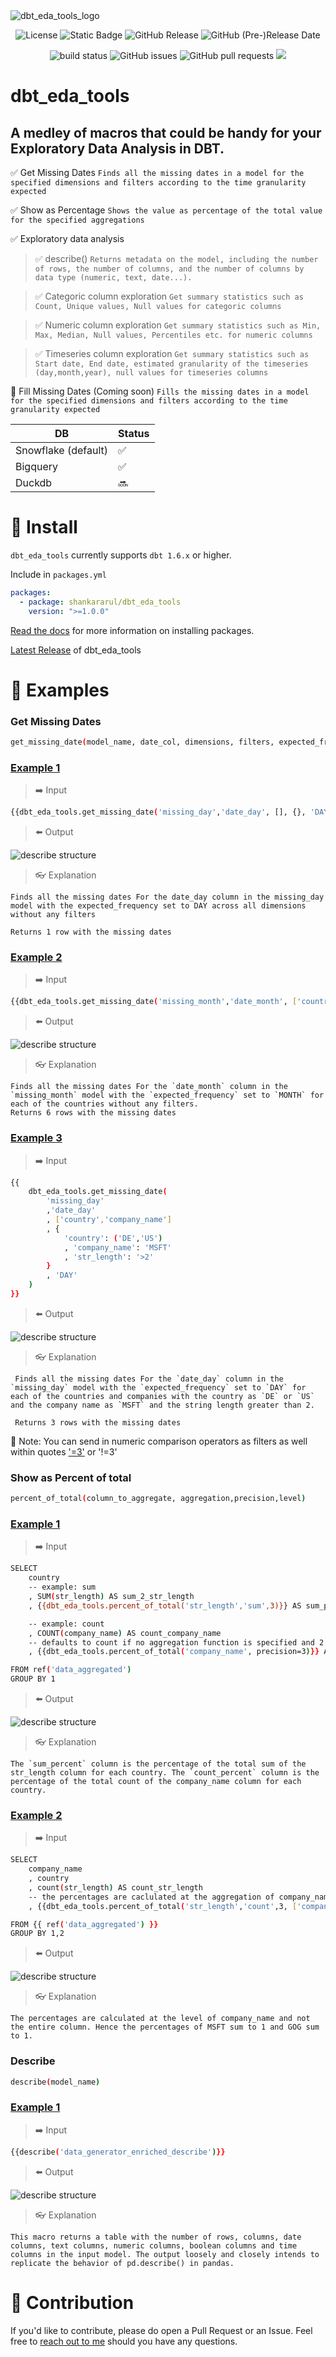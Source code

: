 <img align="center" src="./images/dbt_eda_tools_black.png" alt="dbt_eda_tools_logo" style='display:block; margin-left: auto;margin-right: auto;' height="auto">

<p align="center">
    <img alt="License" src="https://img.shields.io/badge/license-Apache--2.0-ff69b4?style=plastic"/>
    <img alt="Static Badge" src="https://img.shields.io/badge/dbt-package-orange">
    <img alt="GitHub Release" src="https://img.shields.io/github/v/release/shankararul/dbt_eda_tools">
    <img alt="GitHub (Pre-)Release Date" src="https://img.shields.io/github/release-date-pre/shankararul/dbt_eda_tools">
</p>

<p align="center">
    <img src="https://img.shields.io/circleci/project/github/badges/shields/master" alt="build status">
    <img alt="GitHub issues" src="https://img.shields.io/github/issues/shankararul/dbt_eda_tools">
    <img alt="GitHub pull requests" src="https://img.shields.io/github/issues-pr/shankararul/dbt_eda_tools">
    <img src="https://img.shields.io/github/contributors/shankararul/dbt_eda_tools" />
</p>

# dbt_eda_tools
## A medley of macros that could be handy for your Exploratory Data Analysis in DBT.

✅ Get Missing Dates
`Finds all the missing dates in a model for the specified dimensions and filters according to the time granularity expected`

✅ Show as Percentage
`Shows the value as percentage of the total value for the specified aggregations`

✅ Exploratory data analysis

> ✅ describe()
`Returns metadata on the model, including the number of rows, the number of columns, and the number of columns by data type (numeric, text, date...).`

> ✅ Categoric column exploration
`Get summary statistics such as Count, Unique values, Null values for categoric columns`

> ✅ Numeric column exploration
`Get summary statistics such as Min, Max, Median, Null values, Percentiles etc. for numeric columns`


> ✅ Timeseries column exploration
`Get summary statistics such as Start date, End date, estimated granularity of the timeseries (day,month,year), null values for timeseries columns`

🚧 Fill Missing Dates (Coming soon)
`Fills the missing dates in a model for the specified dimensions and filters according to the time granularity expected`


| DB | Status |
| ------ | ------ |
| Snowflake (default) | ✅ |
| Bigquery | ✅ |
| Duckdb | 🔜 |

# 💾 Install

`dbt_eda_tools` currently supports `dbt 1.6.x` or higher.

Include in `packages.yml`

```yaml
packages:
  - package: shankararul/dbt_eda_tools
    version: ">=1.0.0"
```
[Read the docs](https://docs.getdbt.com/docs/package-management) for more information on installing packages.

[Latest Release](https://github.com/shankararul/dbt_eda_tools/releases) of dbt_eda_tools


# 🔨 Examples

### Get Missing Dates

```sh
get_missing_date(model_name, date_col, dimensions, filters, expected_frequency)
```

### [Example 1](examples/public/get_missing_dates/get_missing_dates_ex1.sql)
> ➡️ Input
```sh
{{dbt_eda_tools.get_missing_date('missing_day','date_day', [], {}, 'DAY')}}
```

> ⬅️ Output
<img align="center" src="./images/get_missing_date_ex1.png" alt="describe structure" style='display:block; margin-left: auto;margin-right: auto;' height="auto">

> 👓 Explanation
 ```
 Finds all the missing dates For the date_day column in the missing_day model with the expected_frequency set to DAY across all dimensions without any filters

 Returns 1 row with the missing dates
 ```

### [Example 2](examples/public/get_missing_dates/get_missing_dates_ex2.sql)
> ➡️ Input
```sh
{{dbt_eda_tools.get_missing_date('missing_month','date_month', ['country'], {}, 'MONTH')}}
```

> ⬅️ Output
<img align="center" src="./images/get_missing_date_ex2.png" alt="describe structure" style='display:block; margin-left: auto;margin-right: auto;' height="auto">

> 👓 Explanation
 ```
 Finds all the missing dates For the `date_month` column in the `missing_month` model with the `expected_frequency` set to `MONTH` for each of the countries without any filters.
 Returns 6 rows with the missing dates
 ```

### [Example 3](examples/public/get_missing_dates/get_missing_dates_ex3.sql)

> ➡️ Input
```sh
{{
    dbt_eda_tools.get_missing_date(
        'missing_day'
        ,'date_day'
        , ['country','company_name']
        , {
            'country': ('DE','US')
            , 'company_name': 'MSFT'
            , 'str_length': '>2'
        }
        , 'DAY'
    )
}}
```

> ⬅️ Output
<img align="center" src="./images/get_missing_date_ex3.png" alt="describe structure" style='display:block; margin-left: auto;margin-right: auto;' height="auto">

> 👓 Explanation
```
 Finds all the missing dates For the `date_day` column in the `missing_day` model with the `expected_frequency` set to `DAY` for each of the countries and companies with the country as `DE` or `US` and the company name as `MSFT` and the string length greater than 2.

 Returns 3 rows with the missing dates
 ```

💁 Note: You can send in numeric comparison operators as filters as well within quotes ['=3'](examples/public/get_missing_dates_ex4.sql) or '!=3'

### Show as Percent of total

```sh
percent_of_total(column_to_aggregate, aggregation,precision,level)
```

### [Example 1](examples/public/percent_of_total/percent_of_total_ex1.sql)
> ➡️ Input
```sh
SELECT
    country
    -- example: sum
    , SUM(str_length) AS sum_2_str_length
    , {{dbt_eda_tools.percent_of_total('str_length','sum',3)}} AS sum_percent

    -- example: count
    , COUNT(company_name) AS count_company_name
    -- defaults to count if no aggregation function is specified and 2 decimals if no precision is specified
    , {{dbt_eda_tools.percent_of_total('company_name', precision=3)}} AS count_percent

FROM ref('data_aggregated')
GROUP BY 1
```

> ⬅️ Output
<img align="center" src="./images/percent_of_total_ex1.png" alt="describe structure" style='display:block; margin-left: auto;margin-right: auto;' height="auto">

> 👓 Explanation
 ```
 The `sum_percent` column is the percentage of the total sum of the str_length column for each country. The `count_percent` column is the percentage of the total count of the company_name column for each country.
 ```

### [Example 2](examples/public/percent_of_total/percent_of_total_ex2.sql)
> ➡️ Input
```sh
SELECT
    company_name
    , country
    , count(str_length) AS count_str_length
    -- the percentages are caclulated at the aggregation of company_name and not entire column
    , {{dbt_eda_tools.percent_of_total('str_length','count',3, ['company_name'])}} AS count_percent

FROM {{ ref('data_aggregated') }}
GROUP BY 1,2
```

> ⬅️ Output
<img align="center" src="./images/percent_of_total_ex2.png" alt="describe structure" style='display:block; margin-left: auto;margin-right: auto;' height="auto">

> 👓 Explanation
 ```
 The percentages are calculated at the level of company_name and not the entire column. Hence the percentages of MSFT sum to 1 and GOG sum to 1.
 ```

### Describe

```sh
describe(model_name)
```

### [Example 1](examples/public/describe/describe_ex1.sql)
> ➡️ Input
```sh
{{describe('data_generator_enriched_describe')}}
```

> ⬅️ Output
<img align="center" src="./images/describe_ex1.png" alt="describe structure" style='display:block; margin-left: auto;margin-right: auto;' height="auto">

> 👓 Explanation
 ```
 This macro returns a table with the number of rows, columns, date columns, text columns, numeric columns, boolean columns and time columns in the input model. The output loosely and closely intends to replicate the behavior of pd.describe() in pandas.
 ```


# 🔧 Contribution
If you'd like to contribute, please do open a Pull Request or an Issue. Feel free to [reach out to me](https://linkedin.com/in/shankararul) should you have any questions.
